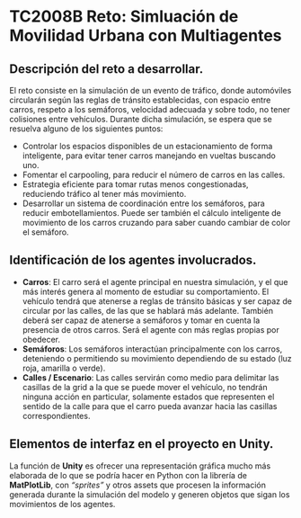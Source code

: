 # TC2008B Reto: Simluación de Movilidad Urbana con Multiagentes

## Descripción del reto a desarrollar.
El reto consiste en la simulación de un evento de tráfico, donde automóviles circularán según las reglas de tránsito establecidas, con espacio entre carros, respeto a los semáforos, velocidad adecuada y sobre todo, no tener colisiones entre vehículos. Durante dicha simulación, se espera que se resuelva alguno de los siguientes puntos:
* Controlar los espacios disponibles de un estacionamiento de forma inteligente, para evitar tener carros manejando en vueltas buscando uno.
* Fomentar el carpooling, para reducir el número de carros en las calles.
* Estrategia eficiente para tomar rutas menos congestionadas, reduciendo tráfico al tener más movimiento.
* Desarrollar un sistema de coordinación entre los semáforos, para reducir embotellamientos. Puede ser también el cálculo inteligente de movimiento de los carros cruzando para saber cuando cambiar de color el semáforo.

## Identificación de los agentes involucrados. 
* **Carros**: El carro será el agente principal en nuestra simulación, y el que más interés genera al momento de estudiar su comportamiento. El vehículo tendrá que atenerse a reglas de tránsito básicas y ser capaz de circular por las calles, de las que se hablará más adelante. También deberá ser capaz de atenerse a semáforos y tomar en cuenta la presencia de otros carros. Será el agente con más reglas propias por obedecer.
* **Semáforos**: Los semáforos interactúan principalmente con los carros, deteniendo o permitiendo su movimiento dependiendo de su estado (luz roja, amarilla o verde).
* **Calles / Escenario**: Las calles servirán como medio para delimitar las casillas de la grid a la que se puede mover el vehículo, no tendrán ninguna acción en particular, solamente estados que representen el sentido de la calle para que el carro pueda avanzar hacia las casillas correspondientes.

## Elementos de interfaz en el proyecto  en Unity.
La función de **Unity** es ofrecer una representación gráfica mucho más elaborada de lo que se podría hacer en Python con la librería de **MatPlotLib**, con *“sprites”* y otros assets que procesen la información generada durante la simulación del modelo y generen objetos que sigan los movimientos de los agentes. 
